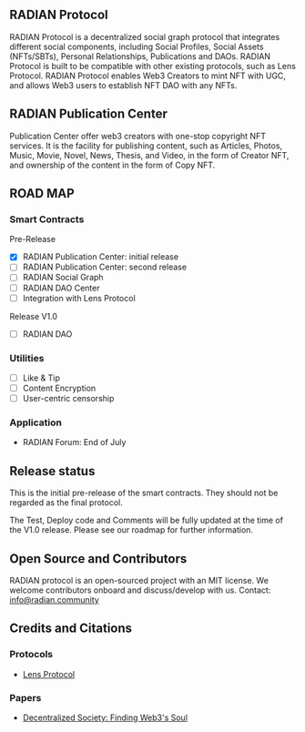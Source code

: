 ## RADIAN Protocol

RADIAN Protocol is a decentralized social graph protocol that integrates different social components, including Social Profiles, Social Assets (NFTs/SBTs), Personal Relationships, Publications and DAOs. RADIAN Protocol is built to be compatible with other existing protocols, such as Lens Protocol. RADIAN Protocol enables Web3 Creators to mint NFT with UGC, and allows Web3 users to establish NFT DAO with any NFTs.

## RADIAN Publication Center

Publication Center offer web3 creators with one-stop copyright NFT services. It is the facility for publishing content, such as Articles, Photos, Music, Movie, Novel, News, Thesis, and Video, in the form of Creator NFT, and ownership of the content in the form of Copy NFT.

## ROAD MAP

### Smart Contracts

Pre-Release

- [x] RADIAN Publication Center: initial release
- [ ] RADIAN Publication Center: second release
- [ ] RADIAN Social Graph
- [ ] RADIAN DAO Center
- [ ] Integration with Lens Protocol

Release V1.0

- [ ] RADIAN DAO

### Utilities

- [ ] Like & Tip
- [ ] Content Encryption
- [ ] User-centric censorship

### Application

- RADIAN Forum: End of July

## Release status

This is the initial pre-release of the smart contracts. They should not be regarded as the final protocol.

The Test, Deploy code and Comments will be fully updated at the time of the V1.0 release. Please see our roadmap for further information.

## Open Source and Contributors

RADIAN protocol is an open-sourced project with an MIT license. We welcome contributors onboard and discuss/develop with us. Contact: info@radian.community

## Credits and Citations

### Protocols

- [Lens Protocol](https://github.com/aave/lens-protocol)

### Papers

- [Decentralized Society: Finding Web3's Soul](https://papers.ssrn.com/sol3/papers.cfm?abstract_id=4105763)
